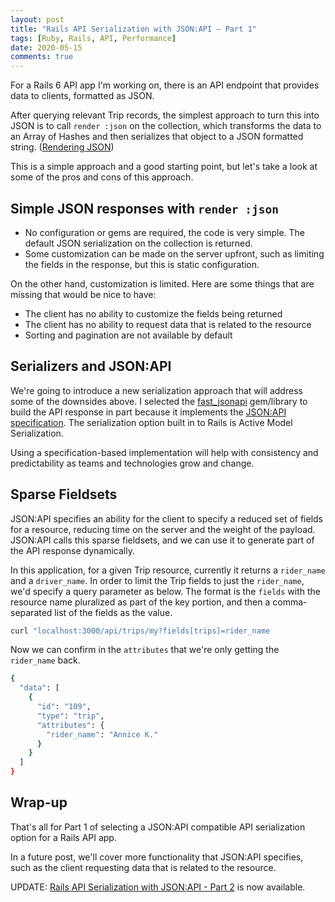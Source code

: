 ```yaml
---
layout: post
title: "Rails API Serialization with JSON:API — Part 1"
tags: [Ruby, Rails, API, Performance]
date: 2020-05-15
comments: true
---
```


For a Rails 6 API app I'm working on, there is an API endpoint that provides data to clients, formatted as JSON.

After querying relevant Trip records, the simplest approach to turn this into JSON is to call `render :json` on the collection, which transforms the data to an Array of Hashes and then serializes that object to a JSON formatted string. ([Rendering JSON](https://apidock.com/rails/ActionController/Base/render))

This is a simple approach and a good starting point, but let's take a look at some of the pros and cons of this approach.

## Simple JSON responses with `render :json`
- No configuration or gems are required, the code is very simple. The default JSON serialization on the collection is returned.
- Some customization can be made on the server upfront, such as limiting the fields in the response, but this is static configuration.

On the other hand, customization is limited. Here are some things that are missing that would be nice to have:

- The client has no ability to customize the fields being returned
- The client has no ability to request data that is related to the resource
- Sorting and pagination are not available by default

## Serializers and JSON:API
We're going to introduce a new serialization approach that will address some of the downsides above. I selected the [fast_jsonapi](https://github.com/Netflix/fast_jsonapi) gem/library to build the API response in part because it implements the [JSON:API specification](https://jsonapi.org/). The serialization option built in to Rails is Active Model Serialization.

Using a specification-based implementation will help with consistency and predictability as teams and technologies grow and change.

## Sparse Fieldsets
JSON:API specifies an ability for the client to specify a reduced set of fields for a resource, reducing time on the server and the weight of the payload. JSON:API calls this sparse fieldsets, and we can use it to generate part of the API response dynamically.

In this application, for a given Trip resource, currently it returns a `rider_name` and a `driver_name`. In order to limit the Trip fields to just the `rider_name`, we'd specify a query parameter as below. The format is the `fields` with the resource name pluralized as part of the key portion, and then a comma-separated list of the fields as the value.
```sh
curl "localhost:3000/api/trips/my?fields[trips]=rider_name
```

Now we can confirm in the `attributes` that we're only getting the `rider_name` back.

```sh
{
  "data": [
    {
      "id": "109",
      "type": "trip",
      "attributes": {
        "rider_name": "Annice K."
      }
    }
  ]
}
```

## Wrap-up
That's all for Part 1 of selecting a JSON:API compatible API serialization option for a Rails API app.

In a future post, we'll cover more functionality that JSON:API specifies, such as the client requesting data that is related to the resource.

UPDATE: [Rails API Serialization with JSON:API - Part 2](/blog/2020/05/18/rails-api-serialization-json-api-part-2) is now available.
